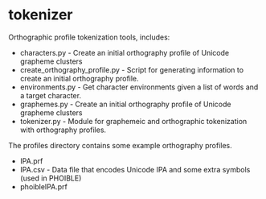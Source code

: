 tokenizer
=========

Orthographic profile tokenization tools, includes:

- characters.py - Create an initial orthography profile of Unicode grapheme clusters
- create\_orthography\_profile.py - Script for generating information to create an initial orthography profile.
- environments.py - Get character environments given a list of words and a target character.
- graphemes.py - Create an initial orthography profile of Unicode grapheme clusters
- tokenizer.py - Module for graphemeic and orthographic tokenization with orthography profiles.


The profiles directory contains some example orthography profiles.

- IPA.prf
- IPA.csv - Data file that encodes Unicode IPA and some extra symbols (used in PHOIBLE)
- phoibleIPA.prf